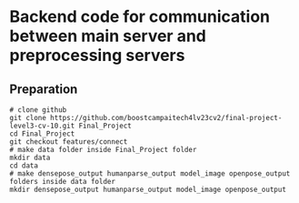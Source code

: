 # Backend code for communication between main server and preprocessing servers

## Preparation
```shell
# clone github 
git clone https://github.com/boostcampaitech4lv23cv2/final-project-level3-cv-10.git Final_Project
cd Final_Project
git checkout features/connect
# make data folder inside Final_Project folder 
mkdir data
cd data
# make densepose_output humanparse_output model_image openpose_output folders inside data folder 
mkdir densepose_output humanparse_output model_image openpose_output
```
